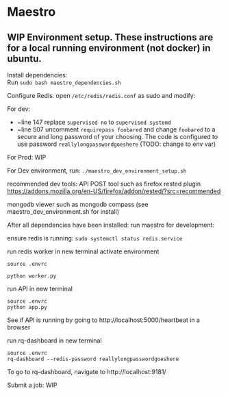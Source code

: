 # Maestro

## WIP Environment setup.  These instructions are for a local running environment (not docker) in ubuntu.   
Install dependencies:   
Run 
`sudo bash maestro_dependencies.sh`

Configure Redis.  open `/etc/redis/redis.conf` as sudo and modify:

For dev:
* ~line 147 replace `supervised no` to `supervised systemd`
* ~line 507 uncomment `requirepass foobared` and change `foobared` to a secure and long password of your choosing.  The code is configured to use password `reallylongpasswordgoeshere` (TODO:  change to env var) 

For Prod:  WIP

For Dev environment, run:
`./maestro_dev_environment_setup.sh`

recommended dev tools:
API POST tool such as firefox rested plugin  
https://addons.mozilla.org/en-US/firefox/addon/rested/?src=recommended

mongodb viewer such as mongodb compass  (see maestro_dev_environment.sh for install)


After all dependencies have been installed:  run maestro for development:

ensure redis is running:
`sudo systemctl status redis.service`

run redis worker in new terminal
activate environment

`source .envrc`

`python worker.py`

run API in new terminal
```
source .envrc
python app.py
```

See if API is running by going to http://localhost:5000/heartbeat in a browser


run rq-dashboard in new terminal
```
source .envrc
rq-dashboard --redis-password reallylongpasswordgoeshere
```

To go to rq-dashboard,  navigate to http://localhost:9181/


Submit a job:  WIP



